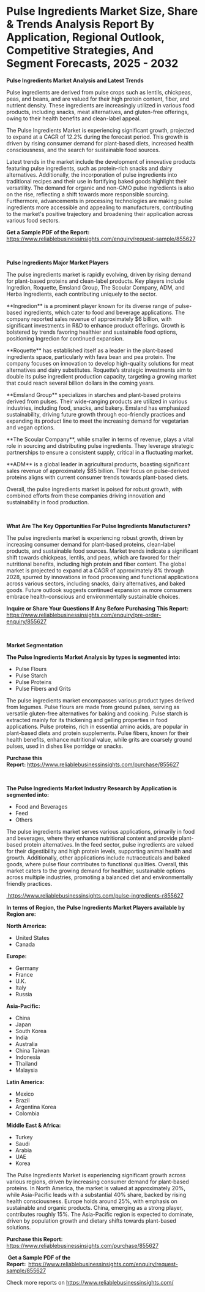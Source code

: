 <p><h1>Pulse Ingredients Market Size, Share & Trends Analysis Report By Application, Regional Outlook, Competitive Strategies, And Segment Forecasts, 2025 - 2032</h1></p><p><strong>Pulse Ingredients Market Analysis and Latest Trends</strong></p>
<p><p>Pulse ingredients are derived from pulse crops such as lentils, chickpeas, peas, and beans, and are valued for their high protein content, fiber, and nutrient density. These ingredients are increasingly utilized in various food products, including snacks, meat alternatives, and gluten-free offerings, owing to their health benefits and clean-label appeal. </p><p>The Pulse Ingredients Market is experiencing significant growth, projected to expand at a CAGR of 12.2% during the forecast period. This growth is driven by rising consumer demand for plant-based diets, increased health consciousness, and the search for sustainable food sources. </p><p>Latest trends in the market include the development of innovative products featuring pulse ingredients, such as protein-rich snacks and dairy alternatives. Additionally, the incorporation of pulse ingredients into traditional recipes and their use in fortifying baked goods highlight their versatility. The demand for organic and non-GMO pulse ingredients is also on the rise, reflecting a shift towards more responsible sourcing. Furthermore, advancements in processing technologies are making pulse ingredients more accessible and appealing to manufacturers, contributing to the market's positive trajectory and broadening their application across various food sectors.</p></p>
<p><strong>Get a Sample PDF of the Report:&nbsp;</strong> <a href="https://www.reliablebusinessinsights.com/enquiry/request-sample/855627?utm_campaign=2820&utm_medium=2&utm_source=Github&utm_content=ia&utm_term=07042025&utm_id=pulse-ingredients">https://www.reliablebusinessinsights.com/enquiry/request-sample/855627</a></p>
<p>&nbsp;</p>
<p><strong>Pulse Ingredients Major Market Players</strong></p>
<p><p>The pulse ingredients market is rapidly evolving, driven by rising demand for plant-based proteins and clean-label products. Key players include Ingredion, Roquette, Emsland Group, The Scoular Company, ADM, and Herba Ingredients, each contributing uniquely to the sector.</p><p>**Ingredion** is a prominent player known for its diverse range of pulse-based ingredients, which cater to food and beverage applications. The company reported sales revenue of approximately $6 billion, with significant investments in R&D to enhance product offerings. Growth is bolstered by trends favoring healthier and sustainable food options, positioning Ingredion for continued expansion.</p><p>**Roquette** has established itself as a leader in the plant-based ingredients space, particularly with fava bean and pea protein. The company focuses on innovation to develop high-quality solutions for meat alternatives and dairy substitutes. Roquette’s strategic investments aim to double its pulse ingredient production capacity, targeting a growing market that could reach several billion dollars in the coming years.</p><p>**Emsland Group** specializes in starches and plant-based proteins derived from pulses. Their wide-ranging products are utilized in various industries, including food, snacks, and bakery. Emsland has emphasized sustainability, driving future growth through eco-friendly practices and expanding its product line to meet the increasing demand for vegetarian and vegan options.</p><p>**The Scoular Company**, while smaller in terms of revenue, plays a vital role in sourcing and distributing pulse ingredients. They leverage strategic partnerships to ensure a consistent supply, critical in a fluctuating market.</p><p>**ADM** is a global leader in agricultural products, boasting significant sales revenue of approximately $85 billion. Their focus on pulse-derived proteins aligns with current consumer trends towards plant-based diets.</p><p>Overall, the pulse ingredients market is poised for robust growth, with combined efforts from these companies driving innovation and sustainability in food production.</p></p>
<p>&nbsp;</p>
<p><strong>What Are The Key Opportunities For Pulse Ingredients Manufacturers?</strong></p>
<p><p>The pulse ingredients market is experiencing robust growth, driven by increasing consumer demand for plant-based proteins, clean-label products, and sustainable food sources. Market trends indicate a significant shift towards chickpeas, lentils, and peas, which are favored for their nutritional benefits, including high protein and fiber content. The global market is projected to expand at a CAGR of approximately 8% through 2028, spurred by innovations in food processing and functional applications across various sectors, including snacks, dairy alternatives, and baked goods. Future outlook suggests continued expansion as more consumers embrace health-conscious and environmentally sustainable choices.</p></p>
<p><strong>Inquire or Share Your Questions If Any Before Purchasing This Report:</strong> <a href="https://www.reliablebusinessinsights.com/enquiry/pre-order-enquiry/855627?utm_campaign=2820&utm_medium=2&utm_source=Github&utm_content=ia&utm_term=07042025&utm_id=pulse-ingredients">https://www.reliablebusinessinsights.com/enquiry/pre-order-enquiry/855627</a></p>
<p>&nbsp;</p>
<p><strong>Market Segmentation</strong></p>
<p><strong>The Pulse Ingredients Market Analysis by types is segmented into:</strong></p>
<p><ul><li>Pulse Flours</li><li>Pulse Starch</li><li>Pulse Proteins</li><li>Pulse Fibers and Grits</li></ul></p>
<p><p>The pulse ingredients market encompasses various product types derived from legumes. Pulse flours are made from ground pulses, serving as versatile gluten-free alternatives for baking and cooking. Pulse starch is extracted mainly for its thickening and gelling properties in food applications. Pulse proteins, rich in essential amino acids, are popular in plant-based diets and protein supplements. Pulse fibers, known for their health benefits, enhance nutritional value, while grits are coarsely ground pulses, used in dishes like porridge or snacks.</p></p>
<p><strong>Purchase this Report:&nbsp;</strong><a href="https://www.reliablebusinessinsights.com/purchase/855627?utm_campaign=2820&utm_medium=2&utm_source=Github&utm_content=ia&utm_term=07042025&utm_id=pulse-ingredients">https://www.reliablebusinessinsights.com/purchase/855627</a></p>
<p>&nbsp;</p>
<p><strong>The Pulse Ingredients Market Industry Research by Application is segmented into:</strong></p>
<p><ul><li>Food and Beverages</li><li>Feed</li><li>Others</li></ul></p>
<p><p>The pulse ingredients market serves various applications, primarily in food and beverages, where they enhance nutritional content and provide plant-based protein alternatives. In the feed sector, pulse ingredients are valued for their digestibility and high protein levels, supporting animal health and growth. Additionally, other applications include nutraceuticals and baked goods, where pulse flour contributes to functional qualities. Overall, this market caters to the growing demand for healthier, sustainable options across multiple industries, promoting a balanced diet and environmentally friendly practices.</p></p>
<p><a href="https://www.reliablebusinessinsights.com/pulse-ingredients-r855627?utm_campaign=2820&utm_medium=2&utm_source=Github&utm_content=ia&utm_term=07042025&utm_id=pulse-ingredients">&nbsp;https://www.reliablebusinessinsights.com/pulse-ingredients-r855627</a></p>
<p><strong>In terms of Region, the Pulse Ingredients Market Players available by Region are:</strong></p>
<p>
    <p> <strong> North America: </strong>
        <ul>
            <li>United States</li>
            <li>Canada</li>
        </ul>
        </p> 
    <p> <strong> Europe: </strong>
        <ul>
            <li>Germany</li>
            <li>France</li>
            <li>U.K.</li>
            <li>Italy</li>
            <li>Russia</li>
        </ul>
        </p> 
    <p> <strong> Asia-Pacific: </strong>
        <ul>
            <li>China</li>
            <li>Japan</li>
            <li>South Korea</li>
            <li>India</li>
            <li>Australia</li>
            <li>China Taiwan</li>
            <li>Indonesia</li>
            <li>Thailand</li>
            <li>Malaysia</li>
        </ul>
        </p> 
    <p> <strong> Latin America: </strong>
        <ul>
            <li>Mexico</li>
            <li>Brazil</li>
            <li>Argentina Korea</li>
            <li>Colombia</li>
        </ul>
        </p> 
    <p> <strong> Middle East & Africa: </strong>
        <ul>
            <li>Turkey</li>
            <li>Saudi</li>
            <li>Arabia</li>
            <li>UAE</li>
            <li>Korea</li>
        </ul>
    </p>
    </p>
<p><p>The Pulse Ingredients Market is experiencing significant growth across various regions, driven by increasing consumer demand for plant-based proteins. In North America, the market is valued at approximately 20%, while Asia-Pacific leads with a substantial 40% share, backed by rising health consciousness. Europe holds around 25%, with emphasis on sustainable and organic products. China, emerging as a strong player, contributes roughly 15%. The Asia-Pacific region is expected to dominate, driven by population growth and dietary shifts towards plant-based solutions.</p></p>
<p><strong>Purchase this Report: </strong><a href="https://www.reliablebusinessinsights.com/purchase/855627?utm_campaign=2820&utm_medium=2&utm_source=Github&utm_content=ia&utm_term=07042025&utm_id=pulse-ingredients">https://www.reliablebusinessinsights.com/purchase/855627</a></p>
<p>&nbsp;<strong>Get a Sample PDF of the Report:&nbsp;&nbsp;</strong><a href="https://www.reliablebusinessinsights.com/enquiry/request-sample/855627?utm_campaign=2820&utm_medium=2&utm_source=Github&utm_content=ia&utm_term=07042025&utm_id=pulse-ingredients">https://www.reliablebusinessinsights.com/enquiry/request-sample/855627</a></p>
<p><strong></strong></p>
<p>Check more reports on <a href="https://www.reliablebusinessinsights.com/?utm_campaign=2820&utm_medium=2&utm_source=Github&utm_content=ia&utm_term=07042025&utm_id=pulse-ingredients">https://www.reliablebusinessinsights.com/</a></p>